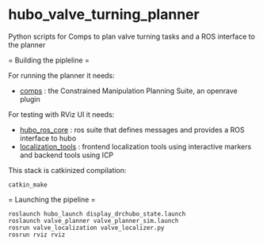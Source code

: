 hubo_valve_turning_planner
==========================

Python scripts for Comps to plan valve turning tasks and a ROS interface to the planner

= Building the pipleline =

For running the planner it needs:
  
 * [comps](http://sourceforge.net/projects/comps) : the Constrained Manipulation Planning Suite, an openrave plugin

For testing with RViz UI it needs:
    
 * [hubo_ros_core](https://github.com/WPI-ARC/hubo_ros_core) : ros suite that defines messages and provides a ROS interface to hubo
 * [localization_tools](https://github.com/WPI-ARC/localization_tools) : frontend localization tools using interactive markers and backend tools using ICP

This stack is catkinized compilation:
    
    catkin_make

= Launching the pipeline =

    roslaunch hubo_launch display_drchubo_state.launch
    roslaunch valve_planner valve_planner_sim.launch 
    rosrun valve_localization valve_localizer.py
    rosrun rviz rviz

